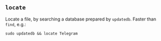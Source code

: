 ## `locate`
Locate a file, by searching a database prepared by `updatedb`. Faster than `find`, e.g.:
```
sudo updatedb && locate Telegram
```
